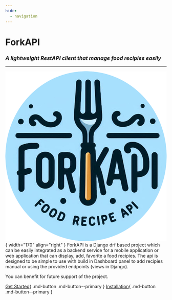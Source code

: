 ```yaml
---
hide:
  - navigation
---
```


# ForkAPI

### *A lightweight RestAPI client that manage food recipies easily*

---
![logo](assets/logo-docs.png){ width="170" align="right"   }
ForkAPI is a Django drf based project which can be easily integrated as a backend service for a 
mobile application or web application that can display, add, favorite a food recipies.
The api is designed to be simple to use with build in Dashboard panel to add recipies manual
or using the provided endpoints (views in Django).

You can benefit for future support of the project.

[Get Started](user-guide.md){ .md-button .md-button--primary } [Installation](Installation.md){ .md-button .md-button--primary }


